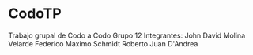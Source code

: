 # CodoTP
Trabajo grupal de Codo a Codo Grupo 12
Integrantes:
    John David Molina Velarde
    Federico Maximo Schmidt
    Roberto Juan D'Andrea
